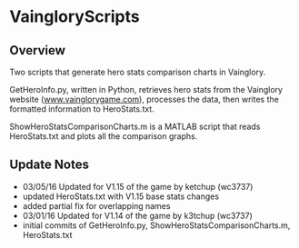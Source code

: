 # VaingloryScripts
## Overview
Two scripts that generate hero stats comparison charts in Vainglory.

GetHeroInfo.py, written in Python, retrieves hero stats from the Vainglory website (www.vainglorygame.com), processes the data, then writes the formatted information to HeroStats.txt.

ShowHeroStatsComparisonCharts.m is a MATLAB script that reads HeroStats.txt and plots all the comparison graphs.

## Update Notes
* 03/05/16 Updated for V1.15 of the game by ketchup (wc3737)
 * updated HeroStats.txt with V1.15 base stats changes
 * added partial fix for overlapping names
* 03/01/16 Updated for V1.14 of the game by k3tchup (wc3737)
 * initial commits of GetHeroInfo.py, ShowHeroStatsComparisonCharts.m, HeroStats.txt
